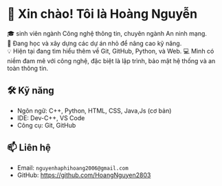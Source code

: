 # 👋 Xin chào! Tôi là Hoàng Nguyễn

🎓 sinh viên ngành Công nghệ thông tin, chuyên ngành An ninh mạng.  
🚀 Đang học và xây dựng các dự án nhỏ để nâng cao kỹ năng.  
💡 Hiện tại đang tìm hiểu thêm về Git, GitHub, Python, và Web.
💻 Mình có niềm đam mê với công nghệ, đặc biệt là lập trình, bảo mật hệ thống và an toàn thông tin.
## 🛠️ Kỹ năng
- Ngôn ngữ: C++, Python, HTML, CSS, Java,Js (cơ bản)
- IDE: Dev-C++, VS Code
- Công cụ: Git, GitHub

## 📫 Liên hệ
- Email: `nguyenhaphihoang2006@gmail.com`
- GitHub: https://github.com/HoangNguyen2803
